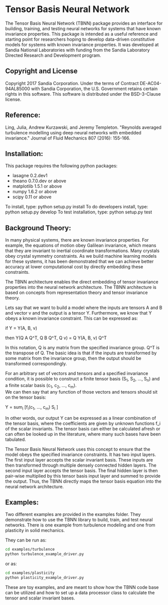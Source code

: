 # Tensor Basis Neural Network

The Tensor Basis Neural Network (TBNN) package provides an interface for building, training, and
testing neural networks for systems that have known invariance properties.  This package is intended
as a useful reference and starting point for researchers hoping to develop data-driven constitutive models
for systems with known invariance properties.  It was developed at Sandia National Laboratories with funding from the Sandia Laboratory Directed Research and Development program.

## Copyright and License

Copyright 2017 Sandia Corporation. Under the terms of Contract DE-AC04-94AL85000 with Sandia Corporation, the U.S. Government retains certain rights in this software.  This software is distributed under the BSD-3-Clause license.

## Reference:

Ling, Julia, Andrew Kurzawski, and Jeremy Templeton. "Reynolds averaged turbulence modelling using deep neural networks
with embedded invariance." Journal of Fluid Mechanics 807 (2016): 155-166.

## Installation:

This package requires the following python packages:
* lasagne 0.2.dev1
* theano 0.7.0.dev or above
* matplotlib 1.5.1 or above
* numpy 1.6.2 or above
* scipy 0.11 or above

To install, type: python setup.py install
To do developers install, type: python setup.py develop
To test installation, type: python setup.py test

## Background Theory:

In many physical systems, there are known invariance properties.  For example, the equations of motion
obey Galilean invariance, which means that they are invariant to inertial coordinate transformations.
Many crystals obey crystal symmetry constraints.  As we build machine learning models for these systems,
it has been demonstrated that we can achieve better accuracy at lower computational cost by directly embedding
these constraints.

The TBNN architecture enables the direct embedding of tensor invariance properties into the neural network
architecture.  The TBNN architecture is based on concepts from representation theory and tensor invariance
theory.

Lets say that we want to build a model where the inputs are tensors A and B and vector v and the output is
a tensor Y.  Furthermore, we know that Y obeys a known invariance constraint.  This can be expressed as:

if Y = Y(A, B, v)

then Y(Q A Q^T, Q B Q^T, Q v) = Q Y(A, B, v) Q^T


In this notation, Q is any matrix from the specified invariance group.  Q^T is the transpose of Q.  The
basic idea is that if the inputs are transformed by some matrix from the invariance group, then the output
should be transformed correspondingly.

For an arbitrary set of vectors and tensors and a specified invariance condition, it is possible to
construct a finite tensor basis (S<sub>1</sub>, S<sub>2</sub>, ..., S<sub>n</sub>) and a finite scalar basis (c<sub>1</sub>, c<sub>2</sub>, ..., c<sub>m</sub>).  
We can then say that any function of those
vectors and tensors should sit on the tensor basis:

Y = sum<sub>i</sub> [f<sub>i</sub>(c<sub>1</sub>, ..., c<sub>m</sub>) S<sub>i</sub> ]

In other words, our output Y can be expressed as a linear combination of the tensor basis, where the coefficients are
given by unknown functions f_i of the scalar invariants.  The tensor basis can either be calculated afresh or
can often be looked up in the literature, where many such bases have been tabulated.

The Tensor Basis Neural Network uses this concept to ensure that the model obeys the specified invariance constraints.
It has two input layers.  The first input layer accepts the scalar invariant basis.  These inputs are then transformed
through multiple densely connected hidden layers.  The second input layer accepts the tensor basis.  The final hidden
layer is then pair-wise multiplied by this tensor basis input layer and summed to provide the output.  Thus,
the TBNN directly maps the tensor basis equation into the neural network architecture.



## Examples:

Two different examples are provided in the examples folder.  They demonstrate how to use the TBNN library
to build, train, and test neural networks.  There is one example from 
turbulence modeling and one from plasticity in solid mechanics.

They can be run as:
```sh
cd examples/turbulence
python turbulence_example_driver.py
```
or as:
```sh
cd examples/plasticity
python plasticity_example_driver.py
```
These are toy examples, and are meant to show how the TBNN code base can be utilized and how to set up a data processor class to calculate the tensor and scalar invariant bases.

